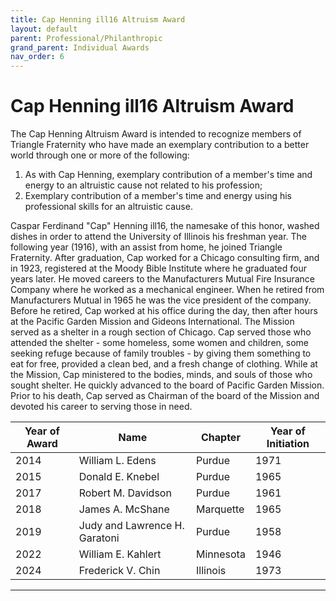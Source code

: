 ```yaml
---
title: Cap Henning ill16 Altruism Award
layout: default
parent: Professional/Philanthropic
grand_parent: Individual Awards
nav_order: 6
---
```

# Cap Henning ill16 Altruism Award

The Cap Henning Altruism Award is intended to recognize members of Triangle Fraternity who have made an exemplary contribution to a better world through one or more of the following:

1. As with Cap Henning, exemplary contribution of a member's time and energy to an altruistic cause not related to his profession;
1. Exemplary contribution of a member's time and energy using his professional skills for an altruistic cause.

Caspar Ferdinand "Cap" Henning ill16, the namesake of this honor,  washed dishes in order to attend the University of Illinois his freshman year.  The following year (1916), with an assist from home, he joined Triangle Fraternity.  After graduation, Cap worked for a Chicago consulting firm, and in 1923, registered at the Moody Bible Institute where he graduated four years later.  He moved careers to the Manufacturers Mutual Fire Insurance Company where he worked as a mechanical engineer. When he retired from Manufacturers Mutual in 1965 he was the vice president of the company. Before he retired, Cap worked at his office during the day, then after hours at the Pacific Garden Mission and Gideons International. The Mission served as a shelter in a rough section of Chicago.  Cap served those who attended the shelter - some homeless, some women and children, some seeking refuge because of family troubles - by giving them something to eat for free, provided a clean bed, and a fresh change of clothing.  While at the Mission, Cap ministered to the bodies, minds, and souls of those who sought shelter.  He quickly advanced to the board of Pacific Garden Mission.  Prior to his death, Cap served as Chairman of the board of the Mission and devoted his career to serving those in need.


|Year of Award| Name|Chapter|Year of Initiation|
|---|---|---|---|
|2014|William L. Edens|Purdue|1971|
|2015|Donald E. Knebel|Purdue|1965|
|2017|Robert M. Davidson|Purdue|1961|
|2018|James A. McShane|Marquette|1965|
|2019|Judy and Lawrence H. Garatoni|Purdue|1958|
|2022|William E. Kahlert|Minnesota|1946|
|2024|Frederick V. Chin|Illinois|1973|

----